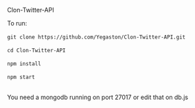 Clon-Twitter-API

To run:
<br/><br/>
`git clone https://github.com/Yegaston/Clon-Twitter-API.git`
<br/><br/>
`cd Clon-Twitter-API`
<br/><br/>
`npm install`
<br/><br/>
`npm start`
<br/><br/>

You need a mongodb running on port 27017 or edit that on db.js
